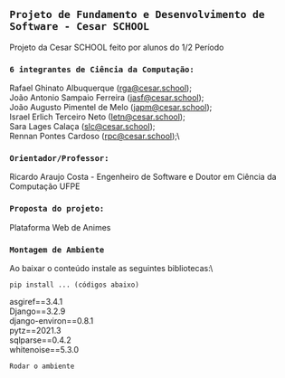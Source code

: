 ## `Projeto de Fundamento e Desenvolvimento de Software - Cesar SCHOOL`
Projeto da Cesar SCHOOL feito por alunos do 1/2 Período


### `6 integrantes de Ciência da Computação:`
  Rafael Ghinato Albuquerque (rga@cesar.school);\
  João Antonio Sampaio Ferreira (jasf@cesar.school);\
  João Augusto Pimentel de Melo (japm@cesar.school);\
  Israel Erlich Terceiro Neto (Ietn@cesar.school);\
  Sara Lages Calaça (slc@cesar.school);\
  Rennan Pontes Cardoso (rpc@cesar.school);\
  
  
### `Orientador/Professor:`
  Ricardo Araujo Costa - Engenheiro de Software e Doutor em Ciência da Computação UFPE
  
  
### `Proposta do projeto:`
  Plataforma Web de Animes
  
### `Montagem de Ambiente`
  
  Ao baixar o conteúdo instale as seguintes bibliotecas:\
  
  `pip install ... (códigos abaixo)`
  
  asgiref==3.4.1\
  Django==3.2.9\
  django-environ==0.8.1\
  pytz==2021.3\
  sqlparse==0.4.2\
  whitenoise==5.3.0
  
`Rodar o ambiente`
 
 
  
